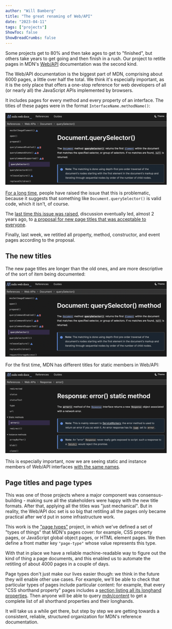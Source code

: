 ```yaml
---
author: "Will Bamberg"
title: "The great renaming of Web/API"
date: "2023-04-11"
tags: ["projects"]
ShowToc: false
ShowBreadCrumbs: false
---
```


Some projects get to 80% and then take ages to get to "finished", but others take years to get going and then finish in a rush. Our project to retitle pages in MDN's [Web/API](https://developer.mozilla.org/en-US/docs/Web/API) documentation was the second kind.

The Web/API documentation is the biggest part of MDN, comprising about 6000 pages, a little over half the total. We think it's especially important, as it is the only place that offers a one-stop reference for web developers of all (or nearly all) the JavaScript APIs implemented by browsers.

It includes pages for every method and every property of an interface. The titles of these pages were in the format `InterfaceName.methodName()`:

![screenshot of old title for Document.querySelector()](document-queryselector-old.png)

[For a long time](https://discourse.mozilla.org/t/incorrect-titles-for-method-property-articles/31641), people have raised the issue that this is problematic, because it suggests that something like `Document.querySelector()` is valid code, which it isn't, of course.

The [last time this issue was raised](https://github.com/orgs/mdn/discussions/248), discussion eventually led, almost 2 years ago, to [a proposal for new page titles that was acceptable to everyone](https://github.com/orgs/mdn/discussions/248#discussioncomment-785747).

Finally, last week, we retitled all property, method, constructor, and event pages according to the proposal.

## The new titles

The new page titles are longer than the old ones, and are more descriptive of the sort of item being documented:

![screenshot of new title for Document.querySelector()](document-queryselector-new.png)

For the first time, MDN has different titles for static members in Web/API:

![screenshot of new title for Response.error()](response-error-new.png)

This is especially important, now we are seeing static and instance members of Web/API interfaces [with the same names](https://github.com/whatwg/fetch/pull/1392).

## Page titles and page types

This was one of those projects where a major component was consensus-building - making sure all the stakeholders were happy with the new title formats. After that, applying all the titles was "just mechanical". But in reality, the Web/API doc set is so big that retitling all the pages only became practical after we'd put in some infrastructure work.

This work is the ["page types"](https://github.com/openwebdocs/project/issues/91) project, in which we've defined a set of "types of things" that MDN's pages cover: for example, CSS property pages, or JavaScript global object pages, or HTML element pages. We then define a front matter key `"page-type"` whose value represents this type.

With that in place we have a reliable machine-readable way to figure out the kind of thing a page documents, and this enabled us to automate the retitling of about 4000 pages in a couple of days.

Page types don't just make our lives easier though: we think in the future they will enable other use cases. For example, we'll be able to check that particular types of pages include particular content: for example, that every "CSS shorthand property" pages includes a [section listing all its longhand properties](https://developer.mozilla.org/en-US/docs/Web/CSS/animation#constituent_properties). Then anyone will be able to query [mdn/content](https://github.com/mdn/content) to get a complete list of all shorthand properties and their longhands.

It will take us a while get there, but step by step we are getting towards a consistent, reliable, structured organization for MDN's reference documentation.
